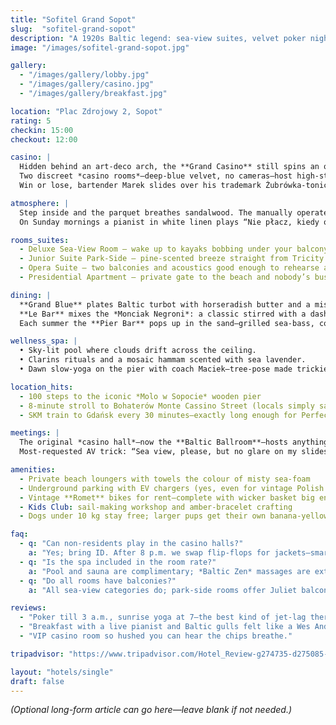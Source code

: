 ```yaml
---
title: "Sofitel Grand Sopot"
slug:  "sofitel-grand-sopot"
description: "A 1920s Baltic legend: sea-view suites, velvet poker nights, and the soft rustle of pines behind Europe’s longest wooden pier."
image: "/images/sofitel-grand-sopot.jpg"

gallery:
  - "/images/gallery/lobby.jpg"
  - "/images/gallery/casino.jpg"
  - "/images/gallery/breakfast.jpg"

location: "Plac Zdrojowy 2, Sopot"
rating: 5
checkin: 15:00
checkout: 12:00

casino: |
  Hidden behind an art-deco arch, the **Grand Casino** still spins an oak-wood roulette wheel rumoured to pre-date the war.  
  Two discreet *casino rooms*—deep-blue velvet, no cameras—host high-stakes poker till dawn, while the main *casino hall* hums with blackjack and soft trumpet jazz.  
  Win or lose, bartender Marek slides over his trademark Żubrówka-tonic “for balance”.

atmosphere: |
  Step inside and the parquet breathes sandalwood. The manually operated lift glides so slowly it feels like a scene from an old Polish film—one floor, one frame at a time.  
  On Sunday mornings a pianist in white linen plays “Nie płacz, kiedy odjadę”, gulls argue outside, and the Baltic slips silver light across the marble.

rooms_suites:
  - Deluxe Sea-View Room – wake up to kayaks bobbing under your balcony
  - Junior Suite Park-Side – pine-scented breeze straight from Tricity’s oldest park
  - Opera Suite – two balconies and acoustics good enough to rehearse an aria
  - Presidential Apartment – private gate to the beach and nobody’s business

dining: |
  **Grand Blue** plates Baltic turbot with horseradish butter and a mischievous splash of chilled Goldwasser.  
  **Le Bar** mixes the *Monciak Negroni*: a classic stirred with a dash of cranberry bitters for local colour.  
  Each summer the **Pier Bar** pops up in the sand—grilled sea-bass, cold craft lager, and an outdoor screening of cult Polish flick *Rejs* on Friday nights.

wellness_spa: |
  • Sky-lit pool where clouds drift across the ceiling.  
  • Clarins rituals and a mosaic hammam scented with sea lavender.  
  • Dawn slow-yoga on the pier with coach Maciek—tree-pose made trickier by the marine breeze.

location_hits:
  - 100 steps to the iconic *Molo w Sopocie* wooden pier
  - 8-minute stroll to Bohaterów Monte Cassino Street (locals simply say “Monciak”)
  - SKM train to Gdańsk every 30 minutes—exactly long enough for Perfect’s “Autobiografia”

meetings: |
  The original *casino hall*—now the **Baltic Ballroom**—hosts anything from C-suite retreats to bridge tournaments.  
  Most-requested AV trick: “Sea view, please, but no glare on my slides.”

amenities:
  - Private beach loungers with towels the colour of misty sea-foam
  - Underground parking with EV chargers (yes, even for vintage Polish *Syrena* conversions)
  - Vintage **Romet** bikes for rent—complete with wicker basket big enough for a Goldwasser bottle
  - Kids Club: sail-making workshop and amber-bracelet crafting
  - Dogs under 10 kg stay free; larger pups get their own banana-yellow bathrobe

faq:
  - q: "Can non-residents play in the casino halls?"
    a: "Yes; bring ID. After 8 p.m. we swap flip-flops for jackets—smart-casual is the rule."
  - q: "Is the spa included in the room rate?"
    a: "Pool and sauna are complimentary; *Baltic Zen* massages are extra (and worth every zloty)."
  - q: "Do all rooms have balconies?"
    a: "All sea-view categories do; park-side rooms offer Juliet balconies overlooking the pines."

reviews:
  - "Poker till 3 a.m., sunrise yoga at 7—the best kind of jet-lag therapy."
  - "Breakfast with a live pianist and Baltic gulls felt like a Wes Anderson vignette."
  - "VIP casino room so hushed you can hear the chips breathe."

tripadvisor: "https://www.tripadvisor.com/Hotel_Review-g274735-d275085-Reviews-Sofitel_Grand_Sopot-Sopot_Pomerania_Province_Northern_Poland.html"

layout: "hotels/single"
draft: false
---
```


*(Optional long-form article can go here—leave blank if not needed.)*
